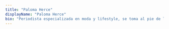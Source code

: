 ```yaml
---
title: "Paloma Herce"
displayName: "Paloma Herce"
bio: "Periodista especializada en moda y lifestyle, se toma al pie de la letra la frase de Diana Vreeland 'the eye has to travel'. La has podido leer (y la lees) en Harper's Bazaar, Cosmopolitan, Traveler, Grazia, In Style, El Economista.es, AR... Y, de vez en cuando, escucharla en Libertad FM. Antes en Cadena COPE."
---
```



